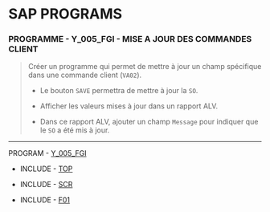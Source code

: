 # SAP PROGRAMS

### **PROGRAMME - Y_005_FGI - MISE A JOUR DES COMMANDES CLIENT**

> Créer un programme qui permet de mettre à jour un champ spécifique dans une commande client (`VA02`).
>
> - Le bouton `SAVE` permettra de mettre à jour la `SO`.
>
> - Afficher les valeurs mises à jour dans un rapport ALV.
>
> - Dans ce rapport ALV, ajouter un champ `Message` pour indiquer que le `SO` a été mis à jour.

---

PROGRAM - [Y_005_FGI](./Y_005_FGI.abap)

- INCLUDE - [TOP](./Y_005_FGI_TOP.abap)

- INCLUDE - [SCR](./Y_005_FGI_SCR.abap)

- INCLUDE - [F01](./Y_005_FGI_F01.abap)
